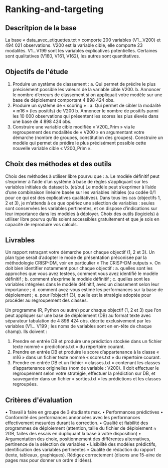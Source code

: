 # Ranking-and-targeting

## Descritpion de la base
La base « data_avec_etiquettes.txt » comporte 200 variables (V1...V200) et 494 021 observations.
V200 est la variable cible, elle comporte 23 modalités.
V1...V199 sont les variables explicatives potentielles. Certaines sont qualitatives (V160, V161, V162), les autres sont quantitatives.


## Objectifs de l'étude
1. Produire un système de classement :
  a. Qui permet de prédire le plus précisément possible les valeurs de la
  variable cible V200.
  b. Annoncer le nombre d’erreurs de classement si on appliquait votre modèle
  sur une base de déploiement comportant 4 898 424 obs.
2. Produire un système de « scoring » :
  a. Qui permet de cibler la modalité « m16 » (les positifs) de V200
  b. Annoncer le nombre de positifs parmi les 10 000 observations qui
  présentent les scores les plus élevés dans une base de 4 898 424 obs.
3. Construire une variable cible modifiée « V200_Prim » via le regroupement des modalités de « V200 » en argumentant votre démarche (nombre de groupes, constitution des groupes). Construire un modèle qui permet de prédire le plus précisément possible cette nouvelle variable cible « V200_Prim ».


## Choix des méthodes et des outils
Choix des méthodes à utiliser libre pourvu que :
a. Le modèle définitif peut s’exprimer à l’aide d’un système à base de
règles s’appliquant sur les variables initiales du dataset
b. (et/ou) Le modèle peut s’exprimer à l’aide d’une combinaison
linéaire basée sur les variables initiales (ou codée 0/1 pour ce qui est des explicatives qualitatives).
Dans tous les cas (objectifs 1, 2 et 3), je m’attends à ce que opériez une sélection de variables : seules sont conservées les variables pertinentes, et on dispose d’indications sur leur importance dans les modèles à déployer.
Choix des outils (logiciels) à utiliser libre pourvu qu’ils soient accessibles gratuitement et que je sois en capacité de reproduire vos calculs.


## Livrables
Un rapport retraçant votre démarche pour chaque objectif (1, 2 et 3). Un plan type serait d’adopter le mode de présentation préconisée par la méthodologie CRISP-DM, voir en particulier « The CRISP-DM outputs ». On doit bien identifier notamment pour chaque objectif :
a. quelles sont les approches que vous avez testées, comment vous avez identifié le modèle définitif ;
b. comment s’exprime le modèle définitif ;
c. quelles sont les variables intégrées dans le modèle définitif, avec un
classement selon leur importance ;
d. comment avez-vous estimé les performances sur la base de déploiement ;
e. pour l’objectif (3), quelle est la stratégie adoptée pour procéder au
regroupement des classes.

Un programme (R, Python ou autre) pour chaque objectif (1, 2 et 3) que l’on peut appliquer sur une base de déploiement (DB) au format texte avec séparateur tabulation de 4 898 424 obs. décrite exclusivement par les variables (V1... V199 ; les noms de variables sont en en-tête de chaque champ). Ils doivent :
1. Prendre en entrée DB et produire une prédiction stockée dans un fichier texte nommé « predictions.txt » du répertoire courant.
2. Prendre en entrée DB et produire le score d’appartenance à la classe
« m16 » dans un fichier texte nommé « scores.txt » du répertoire courant.
3. Prendre en entrée DB et un fichier « classes.txt » contenant les classes d’appartenance originelles (nom de variable : V200). Il doit effectuer le regroupement selon votre stratégie, effectuer la prédiction sur DB, et sauvegarder dans un fichier « sorties.txt » les prédictions et les classes regroupées.


## Critères d'évaluation
• Travail à faire en groupe de 3 étudiants max.
• Performances prédictives
• Conformité des performances annoncées avec les performances effectivement
mesurées durant la correction.
• Qualité et fiabilité des programmes de déploiement (attention, taille du fichier de
déploiement ≈ 2GB, faites des essais en dupliquant la base à votre disposition)
• Argumentation des choix, positionnement des différentes alternatives, pertinence de la sélection de variables
• Lisibilité des modèles prédictifs, identification des variables pertinentes
• Qualité de rédaction du rapport (texte, tableaux, graphiques). Rédigez
correctement (disons une 15-aine de pages max pour donner un ordre d’idées).
